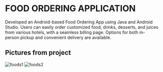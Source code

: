 # FOOD ORDERING APPLICATION
Developed an Android-based Food Ordering App using Java and Android Studio. Users can easily order customized food, drinks, desserts, and juices from various hotels, with a seamless billing page. Options for both in-person pickup and convenient delivery are available.
## Pictures from project
![foods1](https://github.com/ashreee/ANFOODS/assets/144210861/4815ebf3-58e3-426d-bda2-b7b0388040d5)
![foods2](https://github.com/ashreee/ANFOODS/assets/144210861/856a22a2-7395-4b67-a769-7e827e08a9f9)
